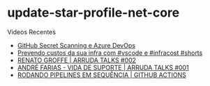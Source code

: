 # update-star-profile-net-core

Videos Recentes
<!-- YOUTUBE:START -->
- [GitHub Secret Scanning e Azure DevOps](https://www.youtube.com/watch?v=X2-PB59EVes)
- [Prevendo custos da sua infra com #vscode e #infracost #shorts](https://www.youtube.com/watch?v=yaw6m2Apy74)
- [RENATO GROFFE | ARRUDA TALKS #002](https://www.youtube.com/watch?v=J3ikq_1ymEE)
- [ANDRÉ FARIAS - VIDA DE SUPORTE | ARRUDA TALKS #001](https://www.youtube.com/watch?v=jIBF0LUxyec)
- [RODANDO PIPELINES EM SEQUÊNCIA | GITHUB ACTIONS](https://www.youtube.com/watch?v=VwP2Q8FLwEM)
<!-- YOUTUBE:END -->
